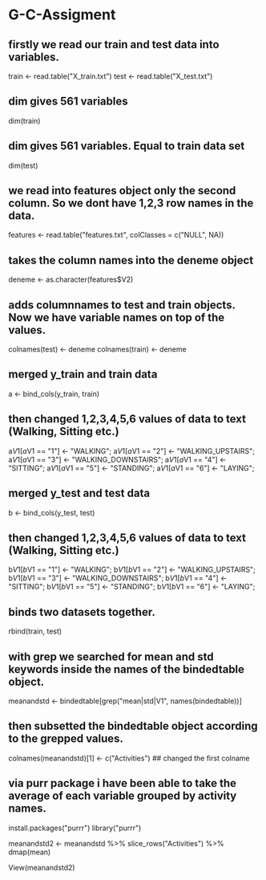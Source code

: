 # G-C-Assigment

## firstly we read our train and test data into variables.
train <- read.table("X_train.txt")
test <- read.table("X_test.txt")

## dim gives 561 variables
dim(train) 

## dim gives 561 variables. Equal to train data set
dim(test) 

## we read into features object only the second column. So we dont have 1,2,3 row names in the data.
features <- read.table("features.txt", colClasses = c("NULL", NA))

## takes the column names into the deneme object
deneme <- as.character(features$V2) 

## adds columnnames to test and train objects. Now we have variable names on top of the values.
colnames(test) <- deneme 
colnames(train) <- deneme

## merged y_train and train data 
a <- bind_cols(y_train, train) 

## then changed 1,2,3,4,5,6 values of data to text (Walking, Sitting etc.)
a$V1[a$V1 == "1"] <- "WALKING"; a$V1[a$V1 == "2"] <- "WALKING_UPSTAIRS"; a$V1[a$V1 == "3"] <- "WALKING_DOWNSTAIRS"; a$V1[a$V1 == "4"] <- "SITTING"; a$V1[a$V1 == "5"] <- "STANDING"; a$V1[a$V1 == "6"] <- "LAYING";

## merged y_test and test data
b <- bind_cols(y_test, test) 

## then changed 1,2,3,4,5,6 values of data to text (Walking, Sitting etc.)
b$V1[b$V1 == "1"] <- "WALKING"; b$V1[b$V1 == "2"] <- "WALKING_UPSTAIRS"; b$V1[b$V1 == "3"] <- "WALKING_DOWNSTAIRS"; b$V1[b$V1 == "4"] <- "SITTING"; b$V1[b$V1 == "5"] <- "STANDING"; b$V1[b$V1 == "6"] <- "LAYING";

## binds two datasets together.
rbind(train, test) 

## with grep we searched for mean and std keywords inside the names of the bindedtable object.
meanandstd <- bindedtable[grep("mean|std|V1", names(bindedtable))] 

## then subsetted the bindedtable object according to the grepped values.
colnames(meanandstd)[1] <- c("Activities") ## changed the first colname 

## via purr package i have been able to take the average of each variable grouped by activity names.
install.packages("purrr")
library("purrr")

meanandstd2 <- meanandstd %>% slice_rows("Activities") %>% dmap(mean)

View(meanandstd2)
